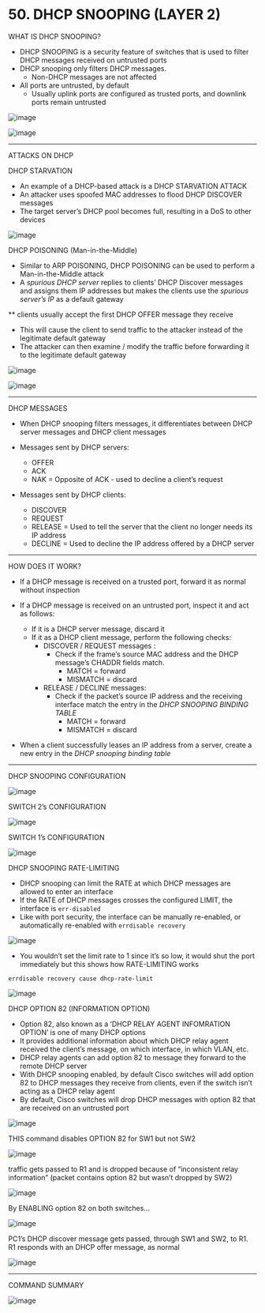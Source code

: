 # 50. DHCP SNOOPING (LAYER 2)

WHAT IS DHCP SNOOPING?

- DHCP SNOOPING is a security feature of switches that is used to filter DHCP messages received on untrusted ports
- DHCP snooping only filters DHCP messages.
    - Non-DHCP messages are not affected
- All ports are untrusted, by default
    - Usually uplink ports are configured as trusted ports, and downlink ports remain untrusted
    

![image](https://github.com/psaumur/CCNA/assets/106411237/9ed71d09-d94c-4fc9-ad87-1b31acfdd132)

![image](https://github.com/psaumur/CCNA/assets/106411237/9d7d23a6-9d54-4234-a07e-a5caea136c94)

---

ATTACKS ON DHCP

DHCP STARVATION

- An example of a DHCP-based attack is a DHCP STARVATION ATTACK
- An attacker uses spoofed MAC addresses to flood DHCP DISCOVER messages
- The target server’s DHCP pool becomes full, resulting in a DoS to other devices

![image](https://github.com/psaumur/CCNA/assets/106411237/33dfbb8b-2b78-4700-b4ab-0dd95fc03eed)

DHCP POISONING (Man-in-the-Middle)

- Similar to ARP POISONING, DHCP POISONING can be used to perform a Man-in-the-Middle attack
- A *spurious DHCP server* replies to clients’ DHCP Discover messages and assigns them IP addresses but makes the clients use the *spurious server’s IP* as a default gateway

** clients usually accept the first DHCP OFFER message they receive

- This will cause the client to send traffic to the attacker instead of the legitimate default gateway
- The attacker can then examine / modify the traffic before forwarding it to the legitimate default gateway

![image](https://github.com/psaumur/CCNA/assets/106411237/d0cd7a5c-9ff4-4ab7-bec6-4edec4ea2646)

![image](https://github.com/psaumur/CCNA/assets/106411237/1573bcb7-6fa8-46d7-8cb8-46e30bac559d)

---

DHCP MESSAGES

- When DHCP snooping filters messages, it differentiates between DHCP server messages and DHCP client messages

- Messages sent by DHCP servers:
    - OFFER
    - ACK
    - NAK = Opposite of ACK - used to decline a client’s request
- Messages sent by DHCP clients:
    - DISCOVER
    - REQUEST
    - RELEASE = Used to tell the server that the client no longer needs its IP address
    - DECLINE = Used to decline the IP address offered by a DHCP server

---

HOW DOES IT WORK?

- If a DHCP message is received on a trusted port, forward it as normal without inspection
- If a DHCP message is received on an untrusted port, inspect it and act as follows:
    - If it is a DHCP server message, discard it
    - If it as a DHCP client message, perform the following checks:
        - DISCOVER / REQUEST messages :
            - Check if the frame’s source MAC address and the DHCP message’s CHADDR fields match.
                - MATCH = forward
                - MISMATCH = discard
        - RELEASE / DECLINE messages:
            - Check if the packet’s source IP address and the receiving interface match the entry in the *DHCP SNOOPING BINDING TABLE*
                - MATCH = forward
                - MISMATCH = discard
    
- When a client successfully leases an IP address from a server, create a new entry in the *DHCP snooping binding table*

---

DHCP SNOOPING CONFIGURATION

![image](https://github.com/psaumur/CCNA/assets/106411237/729466dc-9432-47d2-8799-652fa064b058)

SWITCH 2’s CONFIGURATION

![image](https://github.com/psaumur/CCNA/assets/106411237/8d6cacb8-ffd8-4cf0-bd96-fe9978377989)

SWITCH 1’s CONFIGURATION

![image](https://github.com/psaumur/CCNA/assets/106411237/bb11e4fd-a340-4dd3-a6f5-3cd280fc5a13)

DHCP SNOOPING RATE-LIMITING

- DHCP snooping can limit the RATE at which DHCP messages are allowed to enter an interface
- If the RATE of DHCP messages crosses the configured LIMIT, the interface is `err-disabled`
- Like with port security, the interface can be manually re-enabled, or automatically re-enabled with `errdisable recovery`

![image](https://github.com/psaumur/CCNA/assets/106411237/6586df19-5a58-4ca3-a316-bd0aeb2ce67c)

- You wouldn’t set the limit rate to 1 since it’s so low, it would shut the port immediately but this shows how RATE-LIMITING works

`errdisable recovery cause dhcp-rate-limit`

![image](https://github.com/psaumur/CCNA/assets/106411237/83c324aa-baa0-4ae1-82ac-157e503e048a)

DHCP OPTION 82 (INFORMATION OPTION)

- Option 82, also known as a ‘DHCP RELAY AGENT INFOMRATION OPTION’ is one of many DHCP options
- It provides additional information about which DHCP relay agent received the client’s message, on which interface, in which VLAN, etc.
- DHCP relay agents can add option 82 to message they forward to the remote DHCP server
- With DHCP snooping enabled, by default Cisco switches will add option 82 to DHCP messages they receive from clients, even if the switch isn’t acting as a DHCP relay agent
- By default, Cisco switches will drop DHCP messages with option 82 that are received on an untrusted port

![image](https://github.com/psaumur/CCNA/assets/106411237/2efc6edd-21fd-4c1a-bb11-9c1f761e1d32)

THIS command disables OPTION 82 for SW1 but not SW2 

![image](https://github.com/psaumur/CCNA/assets/106411237/84f1c3f2-9ad1-4367-97f3-95dab053b30c)

traffic gets passed to R1 and is dropped because of “inconsistent relay information” (packet contains option 82 but wasn’t dropped by SW2)

![image](https://github.com/psaumur/CCNA/assets/106411237/5c4b547e-c588-4d62-8098-76902199a131)

By ENABLING option 82 on both switches…

![image](https://github.com/psaumur/CCNA/assets/106411237/dda50cf6-ae86-47ec-9b4f-104669697f64)

PC1’s DHCP discover message gets passed, through SW1 and SW2, to R1.
R1 responds with an DHCP offer message, as normal

![image](https://github.com/psaumur/CCNA/assets/106411237/7e59cc5a-bf8e-482d-848d-5bfa0540c74b)

---

COMMAND SUMMARY

![image](https://github.com/psaumur/CCNA/assets/106411237/308e32fa-52bd-4ee4-9356-f14e65416e17)
